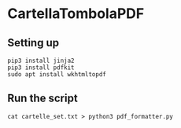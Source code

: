 # CartellaTombolaPDF

## Setting up
```
pip3 install jinja2
pip3 install pdfkit
sudo apt install wkhtmltopdf
```

## Run the script
```
cat cartelle_set.txt > python3 pdf_formatter.py
```


